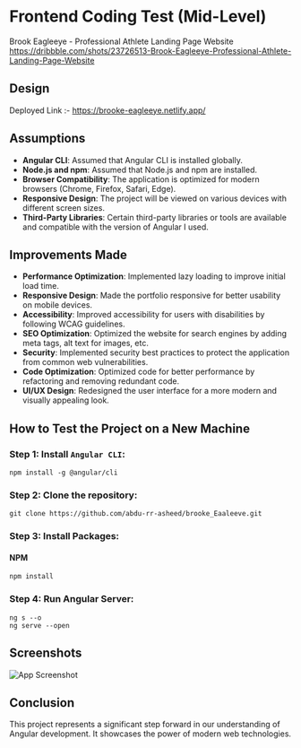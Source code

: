 # Frontend Coding Test (Mid-Level)

Brook Eagleeye - Professional Athlete Landing Page Website https://dribbble.com/shots/23726513-Brook-Eagleeye-Professional-Athlete-Landing-Page-Website

## Design

Deployed Link :- https://brooke-eagleeye.netlify.app/

## Assumptions

- **Angular CLI**: Assumed that Angular CLI is installed globally.
- **Node.js and npm**: Assumed that Node.js and npm are installed.
- **Browser Compatibility**: The application is optimized for modern browsers (Chrome, Firefox, Safari, Edge).
- **Responsive Design**: The project will be viewed on various devices with different screen sizes.
- **Third-Party Libraries**: Certain third-party libraries or tools are available and compatible with the version of Angular I used.

## Improvements Made

- **Performance Optimization**: Implemented lazy loading to improve initial load time.
- **Responsive Design**: Made the portfolio responsive for better usability on mobile devices.
- **Accessibility**: Improved accessibility for users with disabilities by following WCAG guidelines.
- **SEO Optimization**: Optimized the website for search engines by adding meta tags, alt text for images, etc.
- **Security**: Implemented security best practices to protect the application from common web vulnerabilities.
- **Code Optimization**: Optimized code for better performance by refactoring and removing redundant code.
- **UI/UX Design**: Redesigned the user interface for a more modern and visually appealing look.

## How to Test the Project on a New Machine

### Step 1: Install `Angular CLI`:

```shell
npm install -g @angular/cli
```

### Step 2: Clone the repository:

```shell
git clone https://github.com/abdu-rr-asheed/brooke_Eaaleeve.git
```

### Step 3: Install Packages:

#### NPM

```shell
npm install
```

### Step 4: Run Angular Server:

```shell
ng s --o
ng serve --open
```

## Screenshots

![App Screenshot](https://github.com/abdu-rr-asheed/brooke_Eaaleeve/blob/master/screen_shot/desktop.png?raw=true)

## Conclusion

This project represents a significant step forward in our understanding of Angular development. It showcases the power of modern web technologies.
